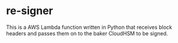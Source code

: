 # re-signer

This is a AWS Lambda function written in Python that receives
block headers and passes them on to the baker CloudHSM
to be signed.
